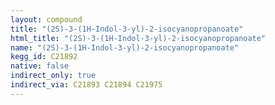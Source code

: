 ```yaml
---
layout: compound
title: "(2S)-3-(1H-Indol-3-yl)-2-isocyanopropanoate"
html_title: "(2S)-3-(1H-Indol-3-yl)-2-isocyanopropanoate"
name: "(2S)-3-(1H-Indol-3-yl)-2-isocyanopropanoate"
kegg_id: C21892
native: false
indirect_only: true
indirect_via: C21893 C21894 C21975
---
```

